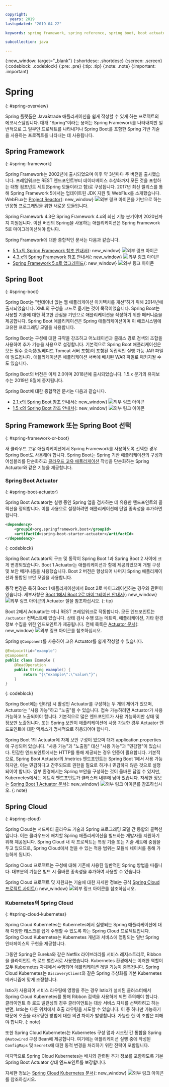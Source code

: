 ```yaml
---

copyright:
  years: 2019
lastupdated: "2019-04-22"

keywords: spring framework, spring reference, spring boot, boot actuator, spring kubernetes

subcollection: java

---
```


{:new_window: target="_blank"}
{:shortdesc: .shortdesc}
{:screen: .screen}
{:codeblock: .codeblock}
{:pre: .pre}
{:tip: .tip}
{:note: .note}
{:important: .important}

# Spring
{: #spring-overview}

Spring 플랫폼은 Java&trade 애플리케이션을 쉽게 작성할 수 있게 하는 프로젝트의 에코시스템입니다. 대개 "Spring"이라는 용어는 Spring Framework를 나타내지만 일반적으로 그 일부인 프로젝트를 나타내거나 Spring Boot를 포함한 Spring 기반 기술을 사용하는 프로젝트를 나타내는 데 사용됩니다.

## Spring Framework
{: #spring-framework}

Spring Framework는 2002년에 출시되었으며 이후 약 3년마다 주 버전을 출시했습니다. 프레임워크는 REST 엔드포인트부터 데이터베이스 추상화까지 모든 것을 포함하는 대형 컴포넌트 세트(Spring 모듈이라고 함)로 구성됩니다. 2017년 최신 릴리스를 통해 Spring Framework 5에서는 업데이트된 JDK 지원 및 WebFlux를 소개했습니다. WebFlux는 [Project Reactor](https://projectreactor.io/){: new_window} ![외부 링크 아이콘](../icons/launch-glyph.svg "외부 링크 아이콘")을 기반으로 하는 반응형 프로그래밍을 위한 새로운 모듈입니다.

Spring Framework 4.3은 Spring Framework 4.x의 최신 기능 분기이며 2020년까지 지원됩니다. 이전 버전의 Spring을 사용하는 애플리케이션은 Spring Framework 5로 마이그레이션해야 합니다.

Spring Framework에 대한 종합적인 문서는 다음과 같습니다.

* [5.1.x의 Spring Framework 참조 안내서](https://docs.spring.io/spring/docs/5.1.x/spring-framework-reference/){: new_window} ![외부 링크 아이콘](../icons/launch-glyph.svg "외부 링크 아이콘")
* [4.3.x의 Spring Framework 참조 안내서](https://docs.spring.io/spring/docs/4.3.x/spring-framework-reference/){: new_window} ![외부 링크 아이콘](../icons/launch-glyph.svg "외부 링크 아이콘")
* [Spring Framework 5.x로 업그레이드](https://github.com/spring-projects/spring-framework/wiki/Upgrading-to-Spring-Framework-5.x){: new_window} ![외부 링크 아이콘](../icons/launch-glyph.svg "외부 링크 아이콘")

## Spring Boot
{: #spring-boot}

Spring Boot는 "컨테이너 없는 웹 애플리케이션 아키텍처를 개선"하기 위해 2014년에 출시되었습니다. XML의 구성을 코드로 옮기는 것이 목적이었습니다. Spring Boot는 사용할 기술에 대한 확고한 관점을 기반으로 애플리케이션을 작성하기 위한 메커니즘을 제공합니다. Spring Boot 애플리케이션은 Spring 애플리케이션이며 이 에코시스템에 고유한 프로그래밍 모델을 사용합니다.

Spring Boot는 구성에 대한 규약을 강조하고 어노테이션과 클래스 경로 검색의 조합을 사용하여 추가 기능을 사용으로 설정합니다. 기본적으로 Spring Boot 애플리케이션은 모든 필수 종속성(임베디드 Tomcat 서버 포함)이 포함된 독립적인 실행 가능 JAR 파일에 빌드됩니다. 애플리케이션은 애플리케이션 서버에 배치된 WAR 파일로 패키지될 수도 있습니다.

Spring Boot의 버전은 이제 2.0이며 2018년에 출시되었습니다. 1.5.x 분기의 유지보수는 2019년 8월에 중지됩니다.

Spring Boot에 대한 종합적인 문서는 다음과 같습니다.

* [2.1.x의 Spring Boot 참조 안내서](https://docs.spring.io/spring-boot/docs/2.1.x/reference/){: new_window} ![외부 링크 아이콘](../icons/launch-glyph.svg "외부 링크 아이콘")
* [1.5.x의 Spring Boot 참조 안내서](https://docs.spring.io/spring-boot/docs/1.5.x/reference/){: new_window} ![외부 링크 아이콘](../icons/launch-glyph.svg "외부 링크 아이콘")

## Spring Framework 또는 Spring Boot 선택
{: #spring-framework-or-boot}

새 클라우드 고유 애플리케이션에서 Spring Framework를 사용하도록 선택한 경우 Spring Boot도 사용해야 합니다. Spring Boot는 Spring 기반 애플리케이션의 구성과 어셈블리를 단순화하고 [클라우드 고유 애플리케이션](/docs/java?topic=cloud-native-overview#overview) 작성을 단순화하는 Spring Actuator와 같은 기능을 제공합니다.

### Spring Boot Actuator
{: #spring-boot-actuator}

Spring Boot Actuator는 실행 중인 Spring 앱을 검사하는 데 유용한 엔드포인트의 콜렉션을 정의합니다. 이를 사용으로 설정하려면 애플리케이션에 단일 종속성을 추가하면 됩니다.

```xml
<dependency>
    <groupId>org.springframework.boot</groupId>
    <artifactId>spring-boot-starter-actuator</artifactId>
</dependency>
```
{: codeblock}

Spring Boot Actuator의 구조 및 동작이 Spring Boot 1과 Spring Boot 2 사이에 크게 변경되었습니다. Boot 1 Actuator는 애플리케이션과 함께 제공되었으며 개별 구성 및 보안 메커니즘을 사용했습니다. Boot 2 버전은 향상되어 나머지 Spring 애플리케이션과 통합된 보안 모델을 사용합니다.

동작 변경은 특히 Boot 1 애플리케이션에서 Boot 2로 마이그레이션하는 경우와 관련이 있습니다. 세부사항은 [Boot 1에서 Boot 2로 마이그레이션 안내서](https://github.com/spring-projects/spring-boot/wiki/Spring-Boot-2.0-Migration-Guide#spring-boot-actuator){: new_window} ![외부 링크 아이콘](../icons/launch-glyph.svg "외부 링크 아이콘")의 Actuator 절을 참조하십시오.
{: tip}

Boot 2에서 Actuator는 미니 REST 프레임워크로 작동합니다. 모든 엔드포인트는 `/actuator` 컨텍스트에 있습니다. 상태 검사 수행 또는 메트릭, 애플리케이션, 기타 환경 정보 수집을 위한 엔드포인트가 제공됩니다. 전체 목록은 [Actuator 문서](https://docs.spring.io/spring-boot/docs/current-SNAPSHOT/reference/html/production-ready-features.html#production-ready){: new_window} ![외부 링크 아이콘](../icons/launch-glyph.svg "외부 링크 아이콘")를 참조하십시오.

Spring `@Component`를 사용하여 고유 Actuator를 쉽게 작성할 수 있습니다.

```java
@Endpoint(id="example")
@Component
public class Example {
    @ReadOperation
    public String example() {
        return "{\"example\":\"value\"}";
    }
}
```
{: codeblock}

Spring Boot에는 런타임 시 활성인 Actuator를 구성하는 두 개의 제어가 있으며, Actuator는 "사용 가능"하고 "노출"될 수 있습니다. 접속 가능하려면 Actuator가 사용 가능하고 노출되어야 합니다. 기본적으로 많은 엔드포인트가 사용 가능하지만 상태 및 정보만 노출됩니다. 또는 Spring 보안이 애플리케이션에 사용 가능한 경우 Actuator 엔드포인트에 대한 액세스가 명시적으로 허용되어야 합니다.

Spring Boot 1의 Actuator에 자체 보안 구성이 있으며 대개 application.properties에 구성되어 있습니다.  "사용 가능"과 "노출됨" 대신 "사용 가능"과 "민감함"이 있습니다. 민감한 엔드포인트에서는 HTTP를 통해 제공되는 경우 인증이 필요합니다. 기본적으로, Spring Boot Actuator의 /metrics 엔드포인트는 Spring Boot 1에서 사용 가능하지만, 이는 민감하다고 간주되므로 권한을 필요로 하거나 민감하지 않은 것으로 설정되어야 합니다. 일부 환경에서는 Spring 보안을 구성하는 것이 올바른 답일 수 있지만, Kubernetes에서는 메트릭 엔드포인트가 클러스터 내부에 남아 있습니다. 자세한 정보는 [Spring Boot 1 Actuator 문서](https://docs.spring.io/spring-boot/docs/1.5.2.RELEASE/reference/htmlsingle/#production-ready){: new_window} ![외부 링크 아이콘](../icons/launch-glyph.svg "외부 링크 아이콘")를 참조하십시오.
{: note}

## Spring Cloud
{: #spring-cloud}

Spring Cloud는 서드파티 클라우드 기술과 Spring 프로그래밍 모델 간 통합의 콜렉션입니다. 이는 클라우드에 배치할 Spring 애플리케이션을 빌드하는 개발자를 지원하기 위해 제공됩니다. Spring Cloud 내 각 프로젝트는 특정 기술 또는 기술 세트에 중점을 두고 있으므로, Spring Cloud에서 얻을 수 있는 적용 범위는 모듈식 네이처를 통해 가능하게 됩니다.

Spring Cloud 프로젝트는 구성에 대해 기존에 사용된 일반적인 Spring 방법을 따릅니다. 대부분의 기능은 빌드 시 올바른 종속성을 추가하여 사용할 수 있습니다.

Spring Cloud 프로젝트 및 지원되는 기술에 대한 자세한 정보는 공식 [Spring Cloud 프로젝트 사이트](https://spring.io/projects/spring-cloud){: new_window} ![외부 링크 아이콘](../icons/launch-glyph.svg "외부 링크 아이콘")를 참조하십시오.

### Kubernetes의 Spring Cloud
{: #spring-cloud-kubernetes}

Spring Cloud Kubernetes는 Kubernetes에서 실행되는 Spring 애플리케이션에 대해 다양한 태스크를 쉽게 수행할 수 있도록 하는 Spring Cloud 프로젝트입니다. Spring Cloud Kubernetes는 Kubernetes 개념과 서비스에 맵핑되는 일반 Spring 인터페이스의 구현을 제공합니다.

그동안 Spring은 Eureka와 같은 Netflix 라이브러리를 서비스 레지스트리로, Ribbon을 클라이언트 측 로드 밸런서로 사용했습니다. Kubernetes 환경에서는 이러한 역할이 모두 Kubernetes 자체에서 수행되어 애플리케이션 레벨 기능이 중복됩니다. Spring Cloud Kubernetes는 `DiscoveryClient`와 같은 Spring 추상화를 기본 Kubernetes 메커니즘에 맞게 조정합니다.

Istio가 사용되어 서비스 라우팅에 영향을 주는 경우 Istio가 설치된 클러스터에서 Spring Cloud Kubernetes를 통해 Ribbon 검색을 사용하게 되면 주의해야 합니다. 클라이언트 측 로드 밸런싱의 경우 클라이언트는 대상 서비스 자체를 선택하려고 하는 반면, Istio는 다른 위치에서 호출 라우팅을 시도할 수 있습니다. 이 중 하나만 가능하기 때문에 호출을 라우팅한 방법에 대한 의견 차이가 발생합니다. 가능한 한 이 조합은 피해야 합니다.
{: note}

또한 Spring Cloud Kubernetes는 Kubernetes 구성 맵과 시크릿 간 통합을 Spring `@Autowired` 구성 Bean에 제공합니다. 여기에는 애플리케이션 실행 중에 작성된 `ConfigMaps` 및 `Secrets`에 대한 동적 변경을 처리하기 위한 전략이 포함됩니다.

마지막으로 Spring Cloud Kubernetes는 배치와 관련된 추가 정보를 포함하도록 기본 Spring Boot Actuator 상태 엔드포인트를 보강합니다.

자세한 정보는 [Spring Cloud Kubernetes 문서](https://cloud.spring.io/spring-cloud-static/spring-cloud-kubernetes/2.1.0.RC1/single/spring-cloud-kubernetes.html){: new_window} ![외부 링크 아이콘](../icons/launch-glyph.svg "외부 링크 아이콘")를 참조하십시오.


<!--
### Spring Cloud Streams
{: #spring-cloud-streams}


:FIXME:
-->

